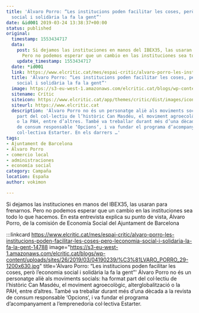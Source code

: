 ```yaml
---
title: 'Álvaro Porro: “Les institucions poden facilitar les coses, però l’economia
  social i solidària la fa la gent”'
date: &id001 2019-03-24 13:38:37+00:00
status: published
original:
  timestamp: 1553434717
  data:
    post: Si dejamos las instituciones en manos del IBEX35, las usaran para frenarnos.
      Pero no podemos esperar que un cambio en las instituciones sea todo lo que hacemos.
    update_timestamp: 1553434717
  date: *id001
  link: https://www.elcritic.cat/mes/espai-critic/alvaro-porro-les-institucions-poden-facilitar-les-coses-pero-leconomia-social-i-solidaria-la-fa-la-gent-14788
  title: 'Álvaro Porro: “Les institucions poden facilitar les coses, però l’economia
    social i solidària la fa la gent”'
  image: https://s3-eu-west-1.amazonaws.com/elcritic.cat/blogs/wp-content/uploads/sites/26/2019/03/04190239/%C3%81LVARO_PORRO_29-1200x630.jpg
  sitename: Crític
  siteicon: https://www.elcritic.cat/app/themes/critic/dist/images/icons/favicon-32x32_76726e5d.png
  siteurl: https://www.elcritic.cat
  description: 'Álvaro Porro no és un personatge aliè als moviments socials: ha format
    part del col·lectiu de l’històric Can Masdéu, el moviment agroecològic, alterglobalització
    o la PAH, entre d’altres. També va treballar durant més d’una dècada a la revista
    de consum responsable ‘Opcions‘, i va fundar el programa d’acompanyament a l’emprenedoria
    col·lectiva Estarter. En els darrers …'
tags:
- Ajuntament de Barcelona
- Álvaro Porro
- comercio local
- administraciones
- economía social
category: Campaña
location: España
author: vokimon

---
```

Si dejamos las instituciones en manos del IBEX35, las usaran para frenarnos.
Pero no podemos esperar que un cambio en las instituciones sea todo lo que hacemos.
En esta entrevista explica su punto de vista, Álvaro Porro,
de la comisión de Economía Social del Ajuntament de Barcelona

:::linkcard https://www.elcritic.cat/mes/espai-critic/alvaro-porro-les-institucions-poden-facilitar-les-coses-pero-leconomia-social-i-solidaria-la-fa-la-gent-14788 image="https://s3-eu-west-1.amazonaws.com/elcritic.cat/blogs/wp-content/uploads/sites/26/2019/03/04190239/%C3%81LVARO_PORRO_29-1200x630.jpg" title='Álvaro Porro: “Les institucions poden facilitar les coses, però l’economia social i solidària la fa la gent”'
    Álvaro Porro no és un personatge aliè als moviments socials:
    ha format part del col·lectiu de l’històric Can Masdéu,
    el moviment agroecològic, alterglobalització o la PAH, entre d’altres.
    També va treballar durant més d’una dècada a la revista de consum responsable ‘Opcions‘,
    i va fundar el programa d’acompanyament a l’emprenedoria col·lectiva Estarter.

